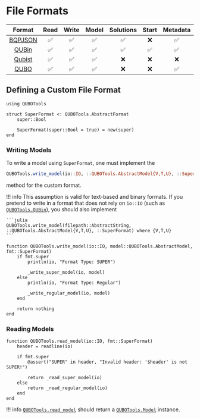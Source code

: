 # File Formats

|              Format              | Read  | Write | Model | Solutions | Start | Metadata |
| :------------------------------: | :---: | :---: | :---: | :-------: | :---: | :------: |
| [BQPJSON](../formats/BQPJSON.md) |   ✅   |   ✅   |   ✅   |     ✅     |   ❌   |    ✅     |
|   [QUBin](../formats/QUBin.md)   |   ✅   |   ✅   |   ✅   |     ✅     |   ✅   |    ✅     |
|  [Qubist](../formats/Qubist.md)  |   ✅   |   ✅   |   ✅   |     ❌     |   ❌   |    ❌     |
|    [QUBO](../formats/QUBO.md)    |   ✅   |   ✅   |   ✅   |     ❌     |   ❌   |    ✅     |

## Defining a Custom File Format

```@example custom-file-format
using QUBOTools

struct SuperFormat <: QUBOTools.AbstractFormat
    super::Bool

    SuperFormat(super::Bool = true) = new(super)
end
```

### Writing Models

To write a model using `SuperFormat`, one must implement the

```julia
QUBOTools.write_model(io::IO, ::QUBOTools.AbstractModel{V,T,U}, ::SuperFormat) where {V,T,U}
```

method for the custom format.

!!! info
    This assumption is valid for text-based and binary formats.
    If you pretend to write in a format that does not rely on `io::IO` (such as [`QUBOTools.QUBin`](@ref)),
    you should also implement

    ```julia
    QUBOTools.write_model(filepath::AbstractString, ::QUBOTools.AbstractModel{V,T,U}, ::SuperFormat) where {V,T,U}
    ```

```@example custom-file-format
function QUBOTools.write_model(io::IO, model::QUBOTools.AbstractModel, fmt::SuperFormat)
    if fmt.super
        println(io, "Format Type: SUPER")

        _write_super_model(io, model)
    else
        println(io, "Format Type: Regular")

        _write_regular_model(io, model)
    end
    
    return nothing
end
```

### Reading Models

```@example custom-file-format
function QUBOTools.read_model(io::IO, fmt::SuperFormat)
    header = readline(io)

    if fmt.super
        @assert("SUPER" in header, "Invalid header: '$header' is not SUPER!")

        return _read_super_model(io)
    else
        return _read_regular_model(io)
    end
end
```

!!! info
    [`QUBOTools.read_model`](@ref) should return a [`QUBOTools.Model`](@ref) instance.
